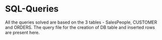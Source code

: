 # SQL-Queries
All the queries solved are based on the 3 tables - SalesPeople, CUSTOMER and ORDERS.
The query file for the creation of DB table and inserted rows are present here.
